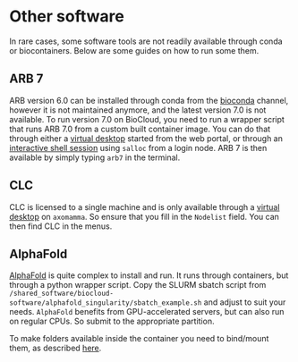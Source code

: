 # Other software
In rare cases, some software tools are not readily available through conda or biocontainers. Below are some guides on how to run some them.

## ARB 7
ARB version 6.0 can be installed through conda from the [bioconda](https://anaconda.org/bioconda/arb-bio) channel, however it is not maintained anymore, and the latest version 7.0 is not available. To run version 7.0 on BioCloud, you need to run a wrapper script that runs ARB 7.0 from a custom built container image. You can do that through either a [virtual desktop](../guides/webportal/apps/virtualdesktop.md) started from the web portal, or through an [interactive shell session](../slurm/jobsubmission.md#graphical-apps-gui) using `salloc` from a login node. ARB 7 is then available by simply typing `arb7` in the terminal.

## CLC
CLC is licensed to a single machine and is only available through a [virtual desktop](../guides/webportal/apps/virtualdesktop.md) on `axomamma`. So ensure that you fill in the `Nodelist` field. You can then find CLC in the menus.

## AlphaFold
[AlphaFold](https://github.com/google-deepmind/alphafold) is quite complex to install and run. It runs through containers, but through a python wrapper script. Copy the SLURM sbatch script from `/shared_software/biocloud-software/alphafold_singularity/sbatch_example.sh` and adjust to suit your needs. `AlphaFold` benefits from GPU-accelerated servers, but can also run on regular CPUs. So submit to the appropriate partition.

To make folders available inside the container you need to bind/mount them, as described [here](containers.md#binding-mounting-folders-from-the-host-to-the-container).
